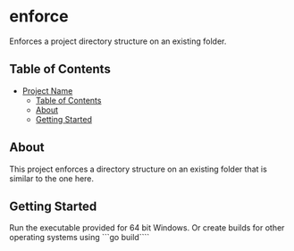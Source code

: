 # enforce

Enforces a project directory structure on an existing folder.

## Table of Contents

- [Project Name](#project-name)
  - [Table of Contents](#table-of-contents)
  - [About](#about)
  - [Getting Started](#getting-started)

## About

This project enforces a directory structure 
on an existing folder that is similar to the one here.

## Getting Started

Run the executable provided for 64 bit Windows. Or create builds
for other operating systems using ```go build````